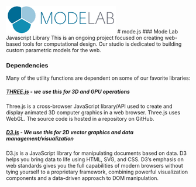 <img src="/img/logo/MODELAB_Logo-Horizontal.png" alt="logo" width= "300"/>
# mode.js
### Mode Lab Javascript Library
This is an ongoing project focused on creating web-based tools for computational design. Our studio is dedicated to building custom parametric models for the web.


### Dependencies
Many of the utility functions are dependent on some of our favorite libraries:
##### <a href="http://threejs.org/" target="_blank">THREE.js</a> - we use this for 3D and GPU operations
Three.js is a cross-browser JavaScript library/API used to create and display animated 3D computer graphics in a web browser. Three.js uses WebGL. The source code is hosted in a repository on GitHub.
##### <a href="https://d3js.org/" target="_blank">D3.js</a> - We use this for 2D vector graphics and data management/visualization
D3.js is a JavaScript library for manipulating documents based on data. D3 helps you bring data to life using HTML, SVG, and CSS. D3’s emphasis on web standards gives you the full capabilities of modern browsers without tying yourself to a proprietary framework, combining powerful visualization components and a data-driven approach to DOM manipulation.


